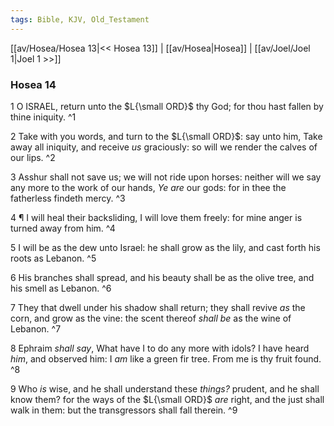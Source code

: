 ```yaml
---
tags: Bible, KJV, Old_Testament
---
```


[[av/Hosea/Hosea 13|<< Hosea 13]] | [[av/Hosea|Hosea]] | [[av/Joel/Joel 1|Joel 1 >>]]

### Hosea 14

1 O ISRAEL, return unto the $L{\small ORD}$ thy God; for thou hast fallen by thine iniquity. ^1

2 Take with you words, and turn to the $L{\small ORD}$: say unto him, Take away all iniquity, and receive _us_ graciously: so will we render the calves of our lips. ^2

3 Asshur shall not save us; we will not ride upon horses: neither will we say any more to the work of our hands, _Ye_ _are_ our gods: for in thee the fatherless findeth mercy. ^3

4 ¶ I will heal their backsliding, I will love them freely: for mine anger is turned away from him. ^4

5 I will be as the dew unto Israel: he shall grow as the lily, and cast forth his roots as Lebanon. ^5

6 His branches shall spread, and his beauty shall be as the olive tree, and his smell as Lebanon. ^6

7 They that dwell under his shadow shall return; they shall revive _as_ the corn, and grow as the vine: the scent thereof _shall_ _be_ as the wine of Lebanon. ^7

8 Ephraim _shall_ _say_, What have I to do any more with idols? I have heard _him_, and observed him: I _am_ like a green fir tree. From me is thy fruit found. ^8

9 Who _is_ wise, and he shall understand these _things?_ prudent, and he shall know them? for the ways of the $L{\small ORD}$ _are_ right, and the just shall walk in them: but the transgressors shall fall therein. ^9
